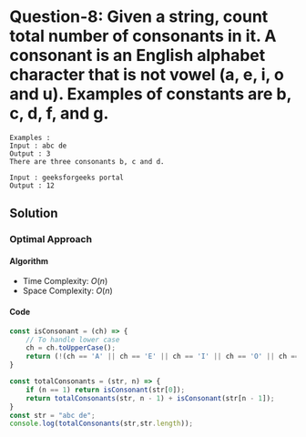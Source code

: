 # Question-8: Given a string, count total number of consonants in it. A consonant is an English alphabet character that is not vowel (a, e, i, o and u). Examples of constants are b, c, d, f, and g.


```
Examples :
Input : abc de
Output : 3
There are three consonants b, c and d.

Input : geeksforgeeks portal
Output : 12
```

## Solution


### Optimal Approach


#### Algorithm


- Time Complexity: $O(n)$
- Space Complexity: $O(n)$


#### Code


```javascript
const isConsonant = (ch) => {
	// To handle lower case
	ch = ch.toUpperCase();
	return (!(ch == 'A' || ch == 'E' || ch == 'I' || ch == 'O' || ch == 'U') && ch.charCodeAt(0) >= 65 && ch.charCodeAt(0) <= 90) ;
}

const totalConsonants = (str, n) => {
	if (n == 1) return isConsonant(str[0]);
	return totalConsonants(str, n - 1) + isConsonant(str[n - 1]);
}
const str = "abc de";
console.log(totalConsonants(str,str.length));
```